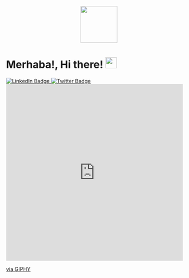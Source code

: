 <div id="header" align="center">
  <img src="https://media.giphy.com/media/vLlpbDafjgHystuJ0a/giphy.gif" width="100"/>
</div>
<h1>
  Merhaba!, Hi there! 
  <img src="https://media.giphy.com/media/hvRJCLFzcasrR4ia7z/giphy.gif" width="30px"/>
</h1>

<div id="badges">
  <a href="https://www.linkedin.com/in/cagatayfilburnu/">
    <img src="https://img.shields.io/badge/LinkedIn-blue?style=for-the-badge&logo=linkedin&logoColor=white" alt="LinkedIn Badge"/>
  </a>
  <a href="https://twitter.com/cagatayfilburnu">
    <img src="https://img.shields.io/badge/Twitter-blue?style=for-the-badge&logo=twitter&logoColor=white" alt="Twitter Badge"/>
  </a>
</div>

<iframe src="https://giphy.com/embed/SvckSy7fFviqrq8ClF" width="480" height="480" frameBorder="0" class="giphy-embed" allowFullScreen></iframe><p><a href="https://giphy.com/gifs/talk-dirty-to-me-similarweb-nerdy-SvckSy7fFviqrq8ClF">via GIPHY</a></p>
<!--
**cagatayfilburnu/CagatayFilburnu** is a ✨ _special_ ✨ repository because its `README.md` (this file) appears on your GitHub profile.
[![Linkedin Badge](https://img.shields.io/badge/LinkedIn-0077B5?style=for-the-badge&logo=linkedin&logoColor=white)](https://www.linkedin.com/in/cagatayfilburnu/)
Here are some ideas to get you started:

- 🔭 I’m currently working on ...
- 🌱 I’m currently learning ...
- 👯 I’m looking to collaborate on ...
- 🤔 I’m looking for help with ...
- 💬 Ask me about ...
- 📫 How to reach me: ...
- 😄 Pronouns: ...
- ⚡ Fun fact: ...
-->
